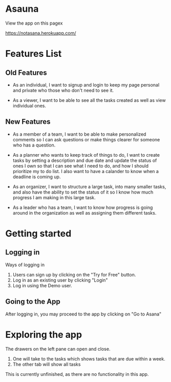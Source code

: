 # Asauna
View the app on this pagex

https://notasana.herokuapp.com/

# Features List
## Old Features
* As an individual, I want to signup and login to keep my page personal and private who those who don't need to see it.

* As a viewer, I want to be able to see all the tasks created as well as view individual ones.

## New Features
* As a member of a team, I want to be able to make personalized comments so I can ask questions or make things clearer for someone who has a question.

* As a planner who wants to keep track of things to do, I want to create tasks by setting a description and due date and update the status of ones I own so that I can see what I need to do, and how I should prioritize my to do list.  I also want to have a calander to know when a deadline is coming up.

* As an organizer, I want to structure a large task, into many smaller tasks, and also have the ability to set the status of it so I know how much progress I am making in this large task.

* As a leader who has a team, I want to know how progress is going around in the organization as well as assigning them different tasks.

# Getting started
## Logging in
Ways of logging in
1. Users can sign up by clicking on the "Try for Free" button.
2. Log in as an existing user by clicking "Login"
3. Log in using the Demo user.

## Going to the App
After logging in, you may proceed to the app by clicking on "Go to Asana"

# Exploring the app
The drawers on the left pane can open and close.
1. One will take to the tasks which shows tasks that are due within a week.
2. The other tab will show all tasks

This is currently unfinished, as there are no functionality in this app.
